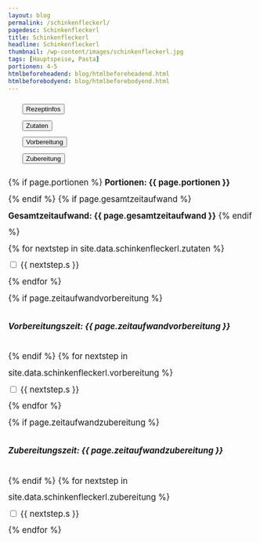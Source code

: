 ```yaml
---
layout: blog
permalink: /schinkenfleckerl/
pagedesc: Schinkenfleckerl
title: Schinkenfleckerl
headline: Schinkenfleckerl
thumbnail: /wp-content/images/schinkenfleckerl.jpg
tags: [Hauptspeise, Pasta]
portionen: 4-5
htmlbeforeheadend: blog/htmlbeforeheadend.html
htmlbeforebodyend: blog/htmlbeforebodyend.html
---
```

<section data-bs-version="5.1">
    <div style="max-width: 600px; margin: auto; font-size: 120%; line-height: 200%;">
        <div style="margin-bottom: 20px;">
            <ul class="nav nav-tabs" id="myTab" role="tablist" style="list-style-type: none;">
                <li class="nav-item" role="presentation">
                    <button class="nav-link active" id="info-tab" data-bs-toggle="tab" data-bs-target="#rezeptinfo-tab-pane" type="button" role="tab" aria-controls="rezeptinfo-tab-pane" aria-selected="true">Rezeptinfos</button>
                </li>
                <li class="nav-item" role="presentation">
                    <button class="nav-link" id="zutaten-tab" data-bs-toggle="tab" data-bs-target="#zutaten-tab-pane" type="button" role="tab" aria-controls="zutaten-tab-pane" aria-selected="false">Zutaten</button>
                </li>
                <li class="nav-item" role="presentation">
                    <button class="nav-link" id="vorbereitung-tab" data-bs-toggle="tab" data-bs-target="#vorbereitung-tab-pane" type="button" role="tab" aria-controls="vorbereitung-tab-pane" aria-selected="false">Vorbereitung</button>
                </li>
                <li class="nav-item" role="presentation">
                    <button class="nav-link" id="zubereitung-tab" data-bs-toggle="tab" data-bs-target="#zubereitung-tab-pane" type="button" role="tab" aria-controls="zubereitung-tab-pane" aria-selected="false">Zubereitung</button>
                </li>
            </ul>
            <div class="tab-content" id="myTabContent">
                <div class="tab-pane fade show active" id="rezeptinfo-tab-pane" role="tabpanel" aria-labelledby="home-tab" tabindex="0">
                    <!-- Rezeptinfo START -->
                    {% if  page.portionen %}
                        <b><i class="fa-solid fa-pizza-slice"></i> Portionen: <span class="badge bg-primary">{{ page.portionen }}</span><br></b>
                    {% endif %}
                    {% if page.gesamtzeitaufwand %}
                        <b><i class="fa-solid fa-hourglass-end"></i> Gesamtzeitaufwand:  <span class="badge bg-primary">{{ page.gesamtzeitaufwand }}</span></b>
                    {% endif %}
                    <!-- Rezeptinfo ENDE -->
                </div>
                <div class="tab-pane fade" id="zutaten-tab-pane" role="tabpanel" aria-labelledby="zutaten-tab" tabindex="0">
                    <!-- Zutaten START -->
                    {% for nextstep in site.data.schinkenfleckerl.zutaten %}
                    <div class="form-check">
                        <input class="form-check-input" type="checkbox" value="" id="flexCheckDefault" />
                        <label class="form-check-label" for="flexCheckDefault">
                            {{ nextstep.s }}
                        </label>
                    </div>
                    {% endfor %}
                    <!-- Zutaten ENDE -->
                </div>
                <div class="tab-pane fade" id="vorbereitung-tab-pane" role="tabpanel" aria-labelledby="vorbereitung-tab" tabindex="0">
                    <!--  Vorbereitung START -->
                    {% if page.zeitaufwandvorbereitung %}
                        <h5><b><i class="fa-solid fa-hourglass-end"></i> Vorbereitungszeit: <span class="badge bg-primary">{{ page.zeitaufwandvorbereitung }}</span></b></h5>
                    {% endif %}
                    {% for nextstep in site.data.schinkenfleckerl.vorbereitung %}
                    <div class="form-check">
                        <input class="form-check-input" type="checkbox" value="" id="flexCheckDefault" />
                        <label class="form-check-label" for="flexCheckDefault">
                            {{ nextstep.s }}
                        </label>
                    </div>
                    {% endfor %}
                    <!-- Vorbereitung ENDE -->
                </div>
                <div class="tab-pane fade" id="zubereitung-tab-pane" role="tabpanel" aria-labelledby="zubereitung-tab" tabindex="0">
                    <!-- Zubereitung START -->
                    {% if page.zeitaufwandzubereitung %}
                        <h5><b><i class="fa-solid fa-hourglass-end"></i> Zubereitungszeit: <span class="badge bg-primary">{{ page.zeitaufwandzubereitung }}</span></b></h5>
                    {% endif %}
                    {% for nextstep in site.data.schinkenfleckerl.zubereitung %}
                    <div class="form-check">
                        <input class="form-check-input" type="checkbox" value="" id="flexCheckDefault" />
                        <label class="form-check-label" for="flexCheckDefault">
                            {{ nextstep.s }}
                        </label>
                    </div>
                    {% endfor %}
                    <!-- Zubereitung ENDE -->
                </div>
            </div>
        </div>
    </div>
</section>